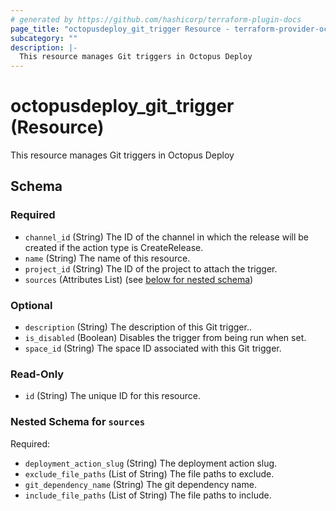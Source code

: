 ```yaml
---
# generated by https://github.com/hashicorp/terraform-plugin-docs
page_title: "octopusdeploy_git_trigger Resource - terraform-provider-octopusdeploy"
subcategory: ""
description: |-
  This resource manages Git triggers in Octopus Deploy
---
```


# octopusdeploy_git_trigger (Resource)

This resource manages Git triggers in Octopus Deploy



<!-- schema generated by tfplugindocs -->
## Schema

### Required

- `channel_id` (String) The ID of the channel in which the release will be created if the action type is CreateRelease.
- `name` (String) The name of this resource.
- `project_id` (String) The ID of the project to attach the trigger.
- `sources` (Attributes List) (see [below for nested schema](#nestedatt--sources))

### Optional

- `description` (String) The description of this Git trigger..
- `is_disabled` (Boolean) Disables the trigger from being run when set.
- `space_id` (String) The space ID associated with this Git trigger.

### Read-Only

- `id` (String) The unique ID for this resource.

<a id="nestedatt--sources"></a>
### Nested Schema for `sources`

Required:

- `deployment_action_slug` (String) The deployment action slug.
- `exclude_file_paths` (List of String) The file paths to exclude.
- `git_dependency_name` (String) The git dependency name.
- `include_file_paths` (List of String) The file paths to include.


